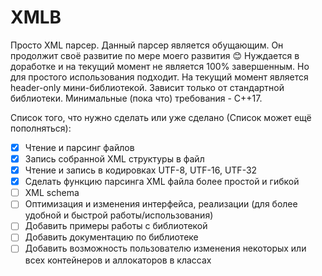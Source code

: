 # XMLB
Просто XML парсер. Данный парсер является обущающим. Он продолжит своё развитие
по мере моего развития 😊
Нуждается в доработке и на текущий момент не является 100% завершенным.
Но для простого использования подходит.
На текущий момент является header-only мини-библиотекой.
Зависит только от стандартной библиотеки.
Минимальные (пока что) требования - C++17.

Список того, что нужно сделать или уже сделано (Список может ещё пополняться):
- [x] Чтение и парсинг файлов
- [x] Запись собранной XML структуры в файл
- [x] Чтение и запись в кодировках UTF-8, UTF-16, UTF-32
- [x] Сделать функцию парсинга XML файла более простой и гибкой
- [ ] XML schema
- [ ] Оптимизация и изменения интерфейса, реализации (для более удобной и быстрой работы/использования)
- [ ] Добавить примеры работы с библиотекой
- [ ] Добавить документацию по библиотеке
- [ ] Добавить возможность пользователю изменения некоторых или всех контейнеров и аллокаторов в классах
